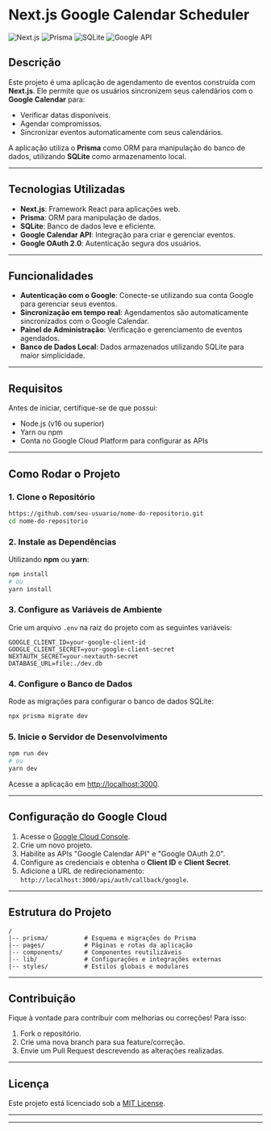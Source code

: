 # Next.js Google Calendar Scheduler

![Next.js](https://img.shields.io/badge/Next.js-12.3.1-blue.svg)
![Prisma](https://img.shields.io/badge/Prisma-5.0.0-blueviolet.svg)
![SQLite](https://img.shields.io/badge/SQLite-3.39.0-green.svg)
![Google API](https://img.shields.io/badge/Google%20API-Calendar%20%26%20OAuth-red.svg)

## Descrição

Este projeto é uma aplicação de agendamento de eventos construída com **Next.js**. Ele permite que os usuários sincronizem seus calendários com o **Google Calendar** para:

- Verificar datas disponíveis.
- Agendar compromissos.
- Sincronizar eventos automaticamente com seus calendários.

A aplicação utiliza o **Prisma** como ORM para manipulação do banco de dados, utilizando **SQLite** como armazenamento local.

---

## Tecnologias Utilizadas

- **Next.js**: Framework React para aplicações web.
- **Prisma**: ORM para manipulação de dados.
- **SQLite**: Banco de dados leve e eficiente.
- **Google Calendar API**: Integração para criar e gerenciar eventos.
- **Google OAuth 2.0**: Autenticação segura dos usuários.

---

## Funcionalidades

- **Autenticação com o Google**: Conecte-se utilizando sua conta Google para gerenciar seus eventos.
- **Sincronização em tempo real**: Agendamentos são automaticamente sincronizados com o Google Calendar.
- **Painel de Administração**: Verificação e gerenciamento de eventos agendados.
- **Banco de Dados Local**: Dados armazenados utilizando SQLite para maior simplicidade.

---

## Requisitos

Antes de iniciar, certifique-se de que possui:

- Node.js (v16 ou superior)
- Yarn ou npm
- Conta no Google Cloud Platform para configurar as APIs

---

## Como Rodar o Projeto

### 1. Clone o Repositório

```bash
https://github.com/seu-usuario/nome-do-repositorio.git
cd nome-do-repositorio
```

### 2. Instale as Dependências

Utilizando **npm** ou **yarn**:

```bash
npm install
# ou
yarn install
```

### 3. Configure as Variáveis de Ambiente

Crie um arquivo `.env` na raiz do projeto com as seguintes variáveis:

```env
GOOGLE_CLIENT_ID=your-google-client-id
GOOGLE_CLIENT_SECRET=your-google-client-secret
NEXTAUTH_SECRET=your-nextauth-secret
DATABASE_URL=file:./dev.db
```

### 4. Configure o Banco de Dados

Rode as migrações para configurar o banco de dados SQLite:

```bash
npx prisma migrate dev
```

### 5. Inicie o Servidor de Desenvolvimento

```bash
npm run dev
# ou
yarn dev
```

Acesse a aplicação em [http://localhost:3000](http://localhost:3000).

---

## Configuração do Google Cloud

1. Acesse o [Google Cloud Console](https://console.cloud.google.com/).
2. Crie um novo projeto.
3. Habilite as APIs "Google Calendar API" e "Google OAuth 2.0".
4. Configure as credenciais e obtenha o **Client ID** e **Client Secret**.
5. Adicione a URL de redirecionamento: `http://localhost:3000/api/auth/callback/google`.

---

## Estrutura do Projeto

```plaintext
/
|-- prisma/          # Esquema e migrações do Prisma
|-- pages/           # Páginas e rotas da aplicação
|-- components/      # Componentes reutilizáveis
|-- lib/             # Configurações e integrações externas
|-- styles/          # Estilos globais e modulares
```

---

## Contribuição

Fique à vontade para contribuir com melhorias ou correções! Para isso:

1. Fork o repositório.
2. Crie uma nova branch para sua feature/correção.
3. Envie um Pull Request descrevendo as alterações realizadas.

---

## Licença

Este projeto está licenciado sob a [MIT License](LICENSE).

---

---

